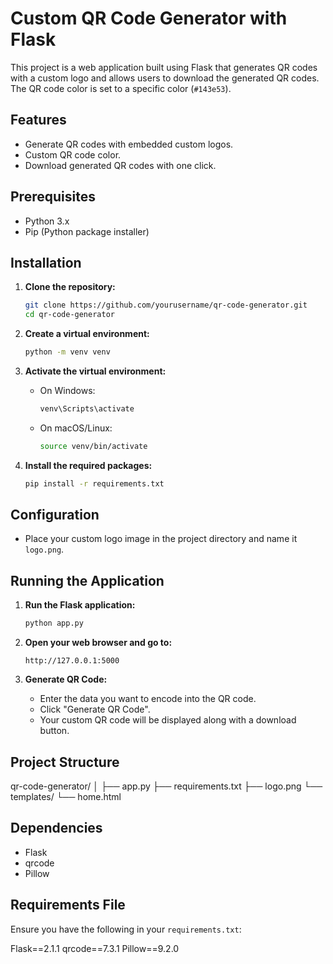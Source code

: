 # Custom QR Code Generator with Flask

This project is a web application built using Flask that generates QR codes with a custom logo and allows users to download the generated QR codes. The QR code color is set to a specific color (`#143e53`).

## Features

- Generate QR codes with embedded custom logos.
- Custom QR code color.
- Download generated QR codes with one click.

## Prerequisites

- Python 3.x
- Pip (Python package installer)

## Installation

1. **Clone the repository:**

    ```bash
    git clone https://github.com/yourusername/qr-code-generator.git
    cd qr-code-generator
    ```

2. **Create a virtual environment:**

    ```bash
    python -m venv venv
    ```

3. **Activate the virtual environment:**

    - On Windows:

        ```bash
        venv\Scripts\activate
        ```

    - On macOS/Linux:

        ```bash
        source venv/bin/activate
        ```

4. **Install the required packages:**

    ```bash
    pip install -r requirements.txt
    ```

## Configuration

- Place your custom logo image in the project directory and name it `logo.png`.

## Running the Application

1. **Run the Flask application:**

    ```bash
    python app.py
    ```

2. **Open your web browser and go to:**

    ```
    http://127.0.0.1:5000
    ```

3. **Generate QR Code:**
    - Enter the data you want to encode into the QR code.
    - Click "Generate QR Code".
    - Your custom QR code will be displayed along with a download button.

## Project Structure

qr-code-generator/
│
├── app.py
├── requirements.txt
├── logo.png
└── templates/
    └── home.html


## Dependencies

- Flask
- qrcode
- Pillow

## Requirements File

Ensure you have the following in your `requirements.txt`:

Flask==2.1.1
qrcode==7.3.1
Pillow==9.2.0
